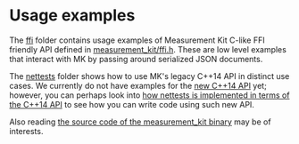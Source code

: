# Usage examples

The [ffi](ffi) folder contains usage examples of Measurement Kit C-like FFI
friendly API defined in [measurement_kit/ffi.h](
../include/measurement_kit/ffi.h). These are low level examples that interact
with MK by passing around serialized JSON documents.

The [nettests](nettests) folder shows how to use MK's legacy C++14 API in
distinct use cases. We currently do not have examples for the [new C++14 API](
../include/measurement_kit/cxx14.hpp) yet; however, you can perhaps look
into [how nettests is implemented in terms of the C++14 API](
../include/measurement_kit/nettests/legacy.hpp) to see how you can
write code using such new API.

Also reading [the source code of the measurement_kit binary](
../src/measurement_kit) may be of interests.
